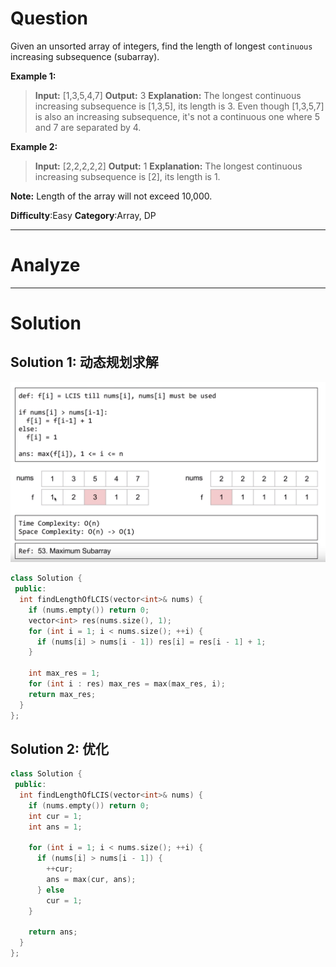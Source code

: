 
# Question

Given an unsorted array of integers, find the length of longest  `continuous`  increasing subsequence (subarray).

**Example 1:**  

> **Input:** [1,3,5,4,7]
> **Output:** 3
> **Explanation:** The longest continuous increasing subsequence is [1,3,5], its length is 3. Even though [1,3,5,7] is also an increasing subsequence, it's not a continuous one where 5 and 7 are separated by 4. 

**Example 2:**  

> **Input:** [2,2,2,2,2]
> **Output:** 1
> **Explanation:** The longest continuous increasing subsequence is [2], its length is 1. 

**Note:**  Length of the array will not exceed 10,000.

**Difficulty**:Easy
**Category**:Array, DP


------------

# Analyze

------------

# Solution

## Solution 1: 动态规划求解

![](/images/in-post/2019-01-07-Leetcode-674-Longest-Continuous-Increasing-Subsequence/2019-01-07-23-04-23.png)

```cpp
class Solution {
 public:
  int findLengthOfLCIS(vector<int>& nums) {
    if (nums.empty()) return 0;
    vector<int> res(nums.size(), 1);
    for (int i = 1; i < nums.size(); ++i) {
      if (nums[i] > nums[i - 1]) res[i] = res[i - 1] + 1;
    }

    int max_res = 1;
    for (int i : res) max_res = max(max_res, i);
    return max_res;
  }
};
```

## Solution 2: 优化

```cpp
class Solution {
 public:
  int findLengthOfLCIS(vector<int>& nums) {
    if (nums.empty()) return 0;
    int cur = 1;
    int ans = 1;

    for (int i = 1; i < nums.size(); ++i) {
      if (nums[i] > nums[i - 1]) {
        ++cur;
        ans = max(cur, ans);
      } else
        cur = 1;
    }

    return ans;
  }
};
```
